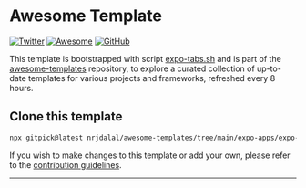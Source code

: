 # Awesome Template

[![Twitter](https://img.shields.io/twitter/follow/nrjdalal_com?label=%40nrjdalal_com)](https://twitter.com/nrjdalal_com) [![Awesome](https://awesome.re/badge.svg)](https://github.com/nrjdalal/awesome-templates) [![GitHub](https://img.shields.io/github/stars/nrjdalal/awesome-templates?color=blue)](https://github.com/nrjdalal/awesome-templates)

This template is bootstrapped with script [expo-tabs.sh](https://github.com/nrjdalal/awesome-templates/blob/main/.github/.scripts/expo-tabs.sh) and is part of the [awesome-templates](https://github.com/nrjdalal/awesome-templates) repository, to explore a curated collection of up-to-date templates for various projects and frameworks, refreshed every 8 hours.

## Clone this template

```bash
npx gitpick@latest nrjdalal/awesome-templates/tree/main/expo-apps/expo-tabs
```

If you wish to make changes to this template or add your own, please refer to the [contribution guidelines](https://github.com/nrjdalal/awesome-templates?tab=readme-ov-file#contributing).

---
  
